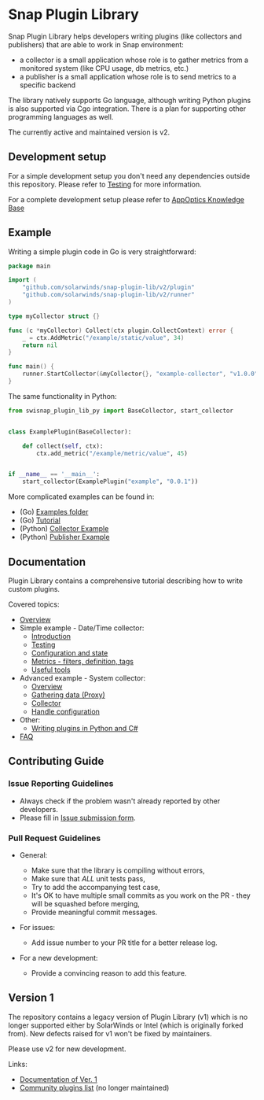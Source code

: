 # Snap Plugin Library

Snap Plugin Library helps developers writing plugins (like collectors and publishers) that are able to work in Snap environment:
* a collector is a small application whose role is to gather metrics from a monitored system (like CPU usage, db metrics, etc.)
* a publisher is a small application whose role is to send metrics to a specific backend 

The library natively supports Go language, although writing Python plugins is also supported via Cgo integration. There is a plan for supporting other programming languages as well.

The currently active and maintained version is v2.

## Development setup

For a simple development setup you don't need any dependencies outside this repository.
Please refer to  [Testing](/v2/tutorial/02-testing/README.md) for more information.

For a complete development setup please refer to [AppOptics Knowledge Base](https://documentation.solarwinds.com/en/Success_Center/appoptics/Content/kb/host_infrastructure/host_agent.htm)

## Example

Writing a simple plugin code in Go is very straightforward:

```go
package main

import (
    "github.com/solarwinds/snap-plugin-lib/v2/plugin"
    "github.com/solarwinds/snap-plugin-lib/v2/runner"
)

type myCollector struct {}

func (c *myCollector) Collect(ctx plugin.CollectContext) error {
    _ = ctx.AddMetric("/example/static/value", 34)
    return nil
}

func main() {
    runner.StartCollector(&myCollector{}, "example-collector", "v1.0.0")
}
```

The same functionality in Python:

```python
from swisnap_plugin_lib_py import BaseCollector, start_collector


class ExamplePlugin(BaseCollector):

    def collect(self, ctx):
        ctx.add_metric("/example/metric/value", 45)


if __name__ == '__main__':
    start_collector(ExamplePlugin("example", "0.0.1"))
```

More complicated examples can be found in:
* (Go) [Examples folder](examples/v2)
* (Go) [Tutorial](v2/tutorial/09-config/collector)
* (Python) [Collector Example](v2/plugin-lib/swisnap-collector-plugin-lib-example.py)
* (Python) [Publisher Example](v2/plugin-lib/swisnap-publisher-plugin-lib-example.py)

## Documentation

Plugin Library contains a comprehensive tutorial describing how to write custom plugins.

Covered topics:
- [Overview](/v2/README.md)
- Simple example - Date/Time collector:
  * [Introduction](/v2/tutorial/01-simple/README.md)
  * [Testing](/v2/tutorial/02-testing/README.md)
  * [Configuration and state](/v2/tutorial/03-concepts/README.md)
  * [Metrics - filters, definition, tags](/v2/tutorial/04-metrics/README.md)
  * [Useful tools](/v2/tutorial/05-tools/README.md)
- Advanced example - System collector:
  * [Overview](/v2/tutorial/06-overview/README.md)
  * [Gathering data (Proxy)](/v2/tutorial/07-proxy/README.md)
  * [Collector](/v2/tutorial/08-collector/README.md)
  * [Handle configuration](/v2/tutorial/09-config/README.md)
- Other:
  * [Writing plugins in Python and C#](/v2/tutorial/other-languages/README.md)
- [FAQ](/v2/tutorial/faq/README.md)

## Contributing Guide

### Issue Reporting Guidelines

* Always check if the problem wasn't already reported by other developers. 
* Please fill in [Issue submission form](https://github.com/solarwinds/snap-plugin-lib/issues/new).

### Pull Request Guidelines

* General:
    * Make sure that the library is compiling without errors,
    * Make sure that *ALL* unit tests pass, 
    * Try to add the accompanying test case,
    * It's OK to have multiple small commits as you work on the PR - they will be squashed before merging,
    * Provide meaningful commit messages.

* For issues:
    * Add issue number to your PR title for a better release log.

* For a new development:
    * Provide a convincing reason to add this feature.

## Version 1

The repository contains a legacy version of Plugin Library (v1) which is no longer supported either by SolarWinds or Intel (which is originally forked from). New defects raised for v1 won't be fixed by maintainers.

Please use v2 for new development.

Links:
* [Documentation of Ver. 1](/v1/README.md)
* [Community plugins list](https://github.com/intelsdi-x/snap/blob/master/docs/PLUGIN_CATALOG.md) (no longer maintained)
